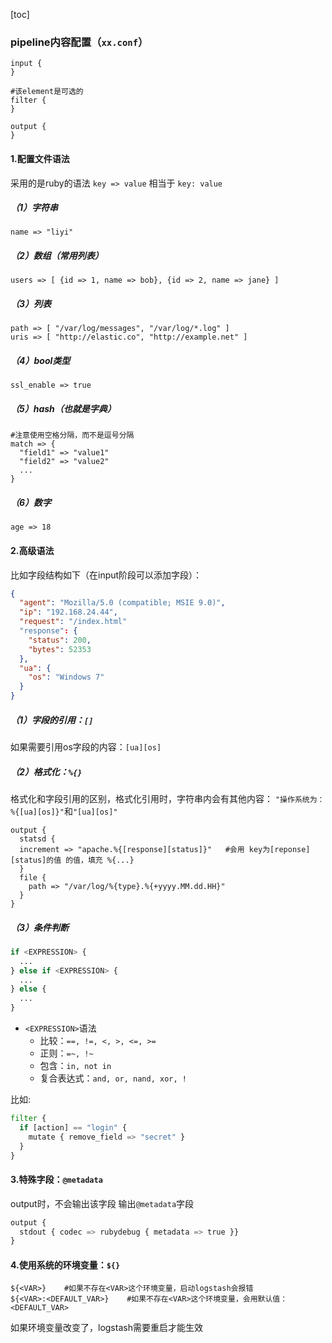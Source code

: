 [toc]

### pipeline内容配置（`xx.conf`）

```shell
input {
}

#该element是可选的
filter {
}

output {
}
```

#### 1.配置文件语法
采用的是ruby的语法
`key => value` 相当于 `key: value`

##### （1）字符串
```shell
name => "liyi"
```
##### （2）数组（常用列表）
```shell
users => [ {id => 1, name => bob}, {id => 2, name => jane} ]
```

##### （3）列表
```shell
path => [ "/var/log/messages", "/var/log/*.log" ]
uris => [ "http://elastic.co", "http://example.net" ]
```

##### （4）bool类型
```shell
ssl_enable => true
```

##### （5）hash（也就是字典）
```shell
#注意使用空格分隔，而不是逗号分隔
match => {
  "field1" => "value1"
  "field2" => "value2"
  ...
}
```

##### （6）数字
```shell
age => 18
```

#### 2.高级语法
比如字段结构如下（在input阶段可以添加字段）：
```json
{
  "agent": "Mozilla/5.0 (compatible; MSIE 9.0)",
  "ip": "192.168.24.44",
  "request": "/index.html"
  "response": {
    "status": 200,
    "bytes": 52353
  },
  "ua": {
    "os": "Windows 7"
  }
}
```
##### （1）字段的引用：`[]`

如果需要引用os字段的内容：`[ua][os]`

##### （2）格式化：`%{}`
格式化和字段引用的区别，格式化引用时，字符串内会有其他内容：
`"操作系统为：%{[ua][os]}"`和`"[ua][os]"`
```shell
output {
  statsd {
  increment => "apache.%{[response][status]}"   #会用 key为[reponse][status]的值 的值，填充 %{...}
  }
  file {
    path => "/var/log/%{type}.%{+yyyy.MM.dd.HH}"
  }
}
```

##### （3）条件判断
```python
if <EXPRESSION> {
  ...
} else if <EXPRESSION> {
  ...
} else {
  ...
}
```

* `<EXPRESSION>`语法
  * 比较：`==, !=, <, >, <=, >=`
  * 正则：`=~, !~`
  * 包含：`in, not in`
  * 复合表达式：`and, or, nand, xor, !`

比如:
```python
filter {
  if [action] == "login" {
    mutate { remove_field => "secret" }
  }
}
```

#### 3.特殊字段：`@metadata`
output时，不会输出该字段
输出`@metadata`字段
```python
output {
  stdout { codec => rubydebug { metadata => true }}
}
```

#### 4.使用系统的环境变量：`${}`
```shell
${<VAR>}    #如果不存在<VAR>这个环境变量，启动logstash会报错
${<VAR>:<DEFAULT_VAR>}    #如果不存在<VAR>这个环境变量，会用默认值：<DEFAULT_VAR>
```
如果环境变量改变了，logstash需要重启才能生效
